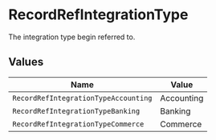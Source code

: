 # RecordRefIntegrationType

The integration type begin referred to.


## Values

| Name                                 | Value                                |
| ------------------------------------ | ------------------------------------ |
| `RecordRefIntegrationTypeAccounting` | Accounting                           |
| `RecordRefIntegrationTypeBanking`    | Banking                              |
| `RecordRefIntegrationTypeCommerce`   | Commerce                             |